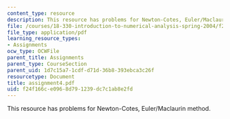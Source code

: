 ```yaml
---
content_type: resource
description: This resource has problems for Newton-Cotes, Euler/Maclaurin method.
file: /courses/18-330-introduction-to-numerical-analysis-spring-2004/f24f166ce0968d791239dc7c1ab8e2fd_assignment4.pdf
file_type: application/pdf
learning_resource_types:
- Assignments
ocw_type: OCWFile
parent_title: Assignments
parent_type: CourseSection
parent_uid: 1d7c15a7-1cdf-d71d-36b8-393ebca3c26f
resourcetype: Document
title: assignment4.pdf
uid: f24f166c-e096-8d79-1239-dc7c1ab8e2fd
---
```

This resource has problems for Newton-Cotes, Euler/Maclaurin method.

